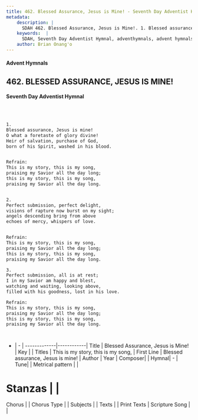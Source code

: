 ```yaml
---
title: 462. Blessed Assurance, Jesus is Mine! - Seventh Day Adventist Hymnal
metadata:
    description: |
      SDAH 462. Blessed Assurance, Jesus is Mine!. 1. Blessed assurance, Jesus is mine! O what a foretaste of glory divine! Heir of salvation, purchase of God, born of his Spirit, washed in his blood. 
    keywords:  |
      SDAH, Seventh Day Adventist Hymnal, adventhymnals, advent hymnals, Blessed Assurance, Jesus is Mine!, Blessed assurance, Jesus is mine! ,This is my story, this is my song,
    author: Brian Onang'o
---
```


#### Advent Hymnals
## 462. BLESSED ASSURANCE, JESUS IS MINE!
#### Seventh Day Adventist Hymnal

```txt



1.
Blessed assurance, Jesus is mine!
O what a foretaste of glory divine!
Heir of salvation, purchase of God,
born of his Spirit, washed in his blood.


Refrain:
This is my story, this is my song,
praising my Savior all the day long;
this is my story, this is my song,
praising my Savior all the day long.


2.
Perfect submission, perfect delight,
visions of rapture now burst on my sight;
angels descending bring from above
echoes of mercy, whispers of love.


Refrain:
This is my story, this is my song,
praising my Savior all the day long;
this is my story, this is my song,
praising my Savior all the day long.

3.
Perfect submission, all is at rest;
I in my Savior am happy and blest,
watching and waiting, looking above,
filled with his goodness, lost in his love.

Refrain:
This is my story, this is my song,
praising my Savior all the day long;
this is my story, this is my song,
praising my Savior all the day long.




```

- |   -  |
-------------|------------|
Title | Blessed Assurance, Jesus is Mine! |
Key |  |
Titles | This is my story, this is my song, |
First Line | Blessed assurance, Jesus is mine! |
Author | 
Year | 
Composer|  |
Hymnal|  - |
Tune|  |
Metrical pattern | |
# Stanzas |  |
Chorus |  |
Chorus Type |  |
Subjects |  |
Texts |  |
Print Texts | 
Scripture Song |  |
  
